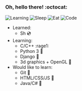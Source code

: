 ### Oh, hello there! :octocat:
![Learning](https://img.shields.io/badge/learning-in%20process-success)
![Sleep](https://img.shields.io/badge/sleep-8%20hrs-green)
![Eat](https://img.shields.io/badge/eat-1%20hr-yellow)
![Code](https://img.shields.io/badge/code-15%20hrs-red)

- Learned:
  - Sh :cd:
- Learning:
  - C/C++ :rage1:
  - Python 3 :snake:
  - Django :new_moon_with_face:
  - 3d graphics + OpenGL :volcano:
- Would like to learn:
  - Git :see_no_evil:
  - HTML/CSS/JS :rainbow:
  - Java/C# :hamster:
